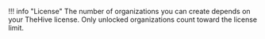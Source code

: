 !!! info "License"
    The number of organizations you can create depends on your TheHive license. Only unlocked organizations count toward the license limit. 